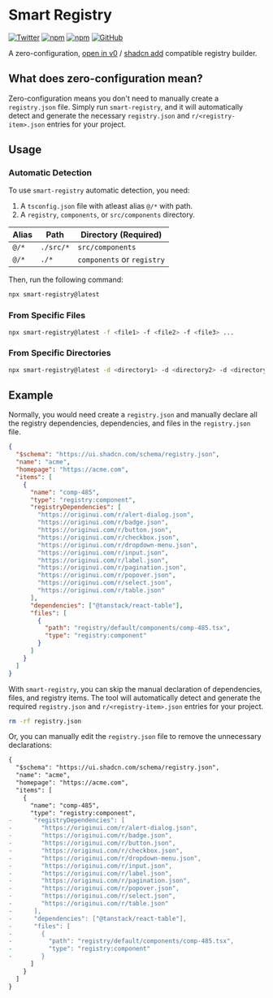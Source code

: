 # Smart Registry

[![Twitter](https://img.shields.io/twitter/follow/nrjdalal_com?label=%40nrjdalal_com)](https://twitter.com/nrjdalal_com)
[![npm](https://img.shields.io/npm/v/smart-registry?color=red&logo=npm)](https://www.npmjs.com/package/smart-registry)
[![npm](https://img.shields.io/npm/dt/smart-registry?color=red&logo=npm)](https://www.npmjs.com/package/smart-registry)
[![GitHub](https://img.shields.io/github/stars/nrjdalal/smart-registry?color=blue)](https://github.com/nrjdalal/smart-registry)

A zero-configuration, [open in v0](https://ui.shadcn.com/docs/registry/open-in-v0) / [shadcn add](https://ui.shadcn.com/docs/cli#add) compatible registry builder.

## What does zero-configuration mean?

Zero-configuration means you don't need to manually create a `registry.json` file. Simply run `smart-registry`, and it will automatically detect and generate the necessary `registry.json` and `r/<registry-item>.json` entries for your project.

## Usage

### Automatic Detection

To use `smart-registry` automatic detection, you need:

1. A `tsconfig.json` file with atleast alias `@/*` with path.
2. A `registry`, `components`, or `src/components` directory.

| Alias | Path      | Directory (Required)       |
| ----- | --------- | -------------------------- |
| `@/*` | `./src/*` | `src/components`           |
| `@/*` | `./*`     | `components` or `registry` |

Then, run the following command:

```bash
npx smart-registry@latest
```

### From Specific Files

```bash
npx smart-registry@latest -f <file1> -f <file2> -f <file3> ...
```

### From Specific Directories

```bash
npx smart-registry@latest -d <directory1> -d <directory2> -d <directory3> ...
```

## Example

Normally, you would need create a `registry.json` and manually declare all the registry dependencies, dependencies, and files in the `registry.json` file.

```json
{
  "$schema": "https://ui.shadcn.com/schema/registry.json",
  "name": "acme",
  "homepage": "https://acme.com",
  "items": [
    {
      "name": "comp-485",
      "type": "registry:component",
      "registryDependencies": [
        "https://originui.com/r/alert-dialog.json",
        "https://originui.com/r/badge.json",
        "https://originui.com/r/button.json",
        "https://originui.com/r/checkbox.json",
        "https://originui.com/r/dropdown-menu.json",
        "https://originui.com/r/input.json",
        "https://originui.com/r/label.json",
        "https://originui.com/r/pagination.json",
        "https://originui.com/r/popover.json",
        "https://originui.com/r/select.json",
        "https://originui.com/r/table.json"
      ],
      "dependencies": ["@tanstack/react-table"],
      "files": [
        {
          "path": "registry/default/components/comp-485.tsx",
          "type": "registry:component"
        }
      ]
    }
  ]
}
```

With `smart-registry`, you can skip the manual declaration of dependencies, files, and registry items. The tool will automatically detect and generate the required `registry.json` and `r/<registry-item>.json` entries for your project.

```bash
rm -rf registry.json
```

Or, you can manually edit the `registry.json` file to remove the unnecessary declarations:

```diff
{
  "$schema": "https://ui.shadcn.com/schema/registry.json",
  "name": "acme",
  "homepage": "https://acme.com",
  "items": [
    {
      "name": "comp-485",
      "type": "registry:component",
-      "registryDependencies": [
-        "https://originui.com/r/alert-dialog.json",
-        "https://originui.com/r/badge.json",
-        "https://originui.com/r/button.json",
-        "https://originui.com/r/checkbox.json",
-        "https://originui.com/r/dropdown-menu.json",
-        "https://originui.com/r/input.json",
-        "https://originui.com/r/label.json",
-        "https://originui.com/r/pagination.json",
-        "https://originui.com/r/popover.json",
-        "https://originui.com/r/select.json",
-        "https://originui.com/r/table.json"
-      ],
-      "dependencies": ["@tanstack/react-table"],
-      "files": [
-        {
-          "path": "registry/default/components/comp-485.tsx",
-          "type": "registry:component"
-        }
      ]
    }
  ]
}
```
